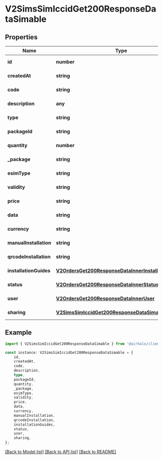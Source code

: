 # V2SimsSimIccidGet200ResponseDataSimable


## Properties

Name | Type | Description | Notes
------------ | ------------- | ------------- | -------------
**id** | **number** |  | [default to undefined]
**createdAt** | **string** |  | [default to undefined]
**code** | **string** |  | [default to undefined]
**description** | **any** |  | [default to undefined]
**type** | **string** |  | [default to undefined]
**packageId** | **string** |  | [default to undefined]
**quantity** | **number** |  | [default to undefined]
**_package** | **string** |  | [default to undefined]
**esimType** | **string** |  | [default to undefined]
**validity** | **string** |  | [default to undefined]
**price** | **string** |  | [default to undefined]
**data** | **string** |  | [default to undefined]
**currency** | **string** |  | [default to undefined]
**manualInstallation** | **string** |  | [default to undefined]
**qrcodeInstallation** | **string** |  | [default to undefined]
**installationGuides** | [**V2OrdersGet200ResponseDataInnerInstallationGuides**](V2OrdersGet200ResponseDataInnerInstallationGuides.md) |  | [default to undefined]
**status** | [**V2OrdersGet200ResponseDataInnerStatus**](V2OrdersGet200ResponseDataInnerStatus.md) |  | [default to undefined]
**user** | [**V2OrdersGet200ResponseDataInnerUser**](V2OrdersGet200ResponseDataInnerUser.md) |  | [default to undefined]
**sharing** | [**V2SimsSimIccidGet200ResponseDataSimableSharing**](V2SimsSimIccidGet200ResponseDataSimableSharing.md) |  | [default to undefined]

## Example

```typescript
import { V2SimsSimIccidGet200ResponseDataSimable } from '@airhalo/client';

const instance: V2SimsSimIccidGet200ResponseDataSimable = {
    id,
    createdAt,
    code,
    description,
    type,
    packageId,
    quantity,
    _package,
    esimType,
    validity,
    price,
    data,
    currency,
    manualInstallation,
    qrcodeInstallation,
    installationGuides,
    status,
    user,
    sharing,
};
```

[[Back to Model list]](../README.md#documentation-for-models) [[Back to API list]](../README.md#documentation-for-api-endpoints) [[Back to README]](../README.md)
